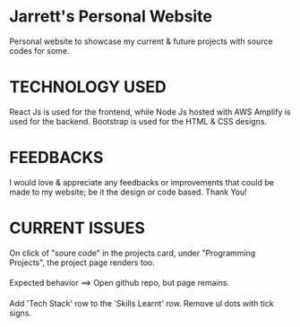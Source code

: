 # Jarrett's Personal Website 

Personal website to showcase my current & future projects with source codes for some.

# TECHNOLOGY USED

React Js is used for the frontend, while Node Js hosted with AWS Amplify is used for the backend. Bootstrap is used for the HTML & CSS designs.

# FEEDBACKS

I would love & appreciate any feedbacks or improvements that could be made to my website; be it the design or code based. Thank You!

# CURRENT ISSUES


On click of "soure code" in the projects card, under "Programming Projects", the project page renders too. 
####
Expected behavior ==> Open github repo, but page remains.

####
####
Add 'Tech Stack' row to the 'Skills Learnt' row. Remove ul dots with tick signs.



